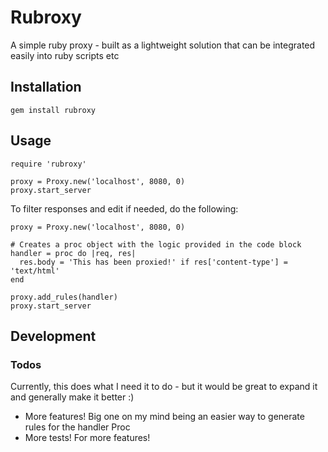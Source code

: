 # Rubroxy

A simple ruby proxy - built as a lightweight solution that can be integrated easily into ruby scripts etc

## Installation

`gem install rubroxy`

## Usage

```
require 'rubroxy'

proxy = Proxy.new('localhost', 8080, 0)
proxy.start_server
```

To filter responses and edit if needed, do the following:

```
proxy = Proxy.new('localhost', 8080, 0)

# Creates a proc object with the logic provided in the code block
handler = proc do |req, res|
  res.body = 'This has been proxied!' if res['content-type'] = 'text/html'
end

proxy.add_rules(handler)
proxy.start_server
```

## Development

### Todos

Currently, this does what I need it to do - but it would be great to expand it and generally make it better :)

- More features! Big one on my mind being an easier way to generate rules for the handler Proc
- More tests! For more features!